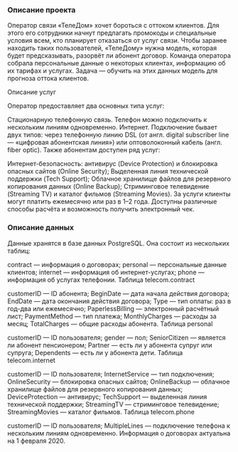 ### Описание проекта
Оператор связи «ТелеДом» хочет бороться с оттоком клиентов. Для этого его сотрудники начнут предлагать промокоды и специальные условия всем, кто планирует отказаться от услуг связи. Чтобы заранее находить таких пользователей, «ТелеДому» нужна модель, которая будет предсказывать, разорвёт ли абонент договор. Команда оператора собрала персональные данные о некоторых клиентах, информацию об их тарифах и услугах. Задача — обучить на этих данных модель для прогноза оттока клиентов.

Описание услуг

Оператор предоставляет два основных типа услуг:

Стационарную телефонную связь. Телефон можно подключить к нескольким линиям одновременно.
Интернет. Подключение бывает двух типов: через телефонную линию DSL (от англ. digital subscriber line — «цифровая абонентская линия») или оптоволоконный кабель (англ. fiber optic).
Также абонентам доступен ряд услуг:

Интернет-безопасность: антивирус (Device Protection) и блокировка опасных сайтов (Online Security);
Выделенная линия технической поддержки (Tech Support);
Облачное хранилище файлов для резервного копирования данных (Online Backup);
Стриминговое телевидение (Streaming TV) и каталог фильмов (Streaming Movies).
За услуги клиенты могут платить ежемесячно или раз в 1–2 года. Доступны различные способы расчёта и возможность получить электронный чек.

### Описание данных

Данные хранятся в базе данных PostgreSQL. Она состоит из нескольких таблиц:

contract — информация о договорах;
personal — персональные данные клиентов;
internet — информация об интернет-услугах;
phone — информация об услугах телефонии.
Таблица telecom.contract

customerID — ID абонента;
BeginDate — дата начала действия договора;
EndDate — дата окончания действия договора;
Type — тип оплаты: раз в год-два или ежемесячно;
PaperlessBilling — электронный расчётный лист;
PaymentMethod — тип платежа;
MonthlyCharges — расходы за месяц;
TotalCharges — общие расходы абонента.
Таблица personal

customerID — ID пользователя;
gender — пол;
SeniorCitizen — является ли абонент пенсионером;
Partner — есть ли у абонента супруг или супруга;
Dependents — есть ли у абонента дети.
Таблица telecom.internet

customerID — ID пользователя;
InternetService — тип подключения;
OnlineSecurity — блокировка опасных сайтов;
OnlineBackup — облачное хранилище файлов для резервного копирования данных;
DeviceProtection — антивирус;
TechSupport — выделенная линия технической поддержки;
StreamingTV — стриминговое телевидение;
StreamingMovies — каталог фильмов.
Таблица telecom.phone

customerID — ID пользователя;
MultipleLines — подключение телефона к нескольким линиям одновременно.
Информация о договорах актуальна на 1 февраля 2020.
